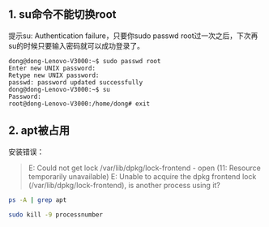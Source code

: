 ## 1. su命令不能切换root

提示su: Authentication failure，只要你sudo passwd root过一次之后，下次再su的时候只要输入密码就可以成功登录了。

```shell
dong@dong-Lenovo-V3000:~$ sudo passwd root
Enter new UNIX password: 
Retype new UNIX password: 
passwd: password updated successfully
dong@dong-Lenovo-V3000:~$ su
Password: 
root@dong-Lenovo-V3000:/home/dong# exit
```



## 2. apt被占用

安装错误：

> E: Could not get lock /var/lib/dpkg/lock-frontend - open (11: Resource temporarily unavailable)
> E: Unable to acquire the dpkg frontend lock (/var/lib/dpkg/lock-frontend), is another process using it?

```bash
ps -A | grep apt

sudo kill -9 processnumber
```



